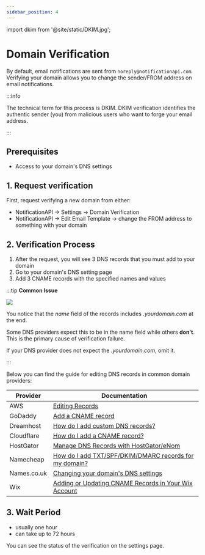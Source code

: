 ```yaml
---
sidebar_position: 4
---
```


import dkim from '@site/static/DKIM.jpg';

# Domain Verification

By default, email notifications are sent from `noreply@notificationapi.com`. Verifying your domain allows you to change the sender/FROM address on email notifications.

:::info

The technical term for this process is DKIM. DKIM verification identifies the authentic sender (you) from malicious users who want to forge your email address.

:::

## Prerequisites

- Access to your domain's DNS settings

## 1. Request verification

First, request verifying a new domain from either:

- NotificationAPI -> Settings -> Domain Verification
- NotificationAPI -> Edit Email Template -> change the FROM address to something with your domain

## 2. Verification Process

1. After the request, you will see 3 DNS records that you must add to your domain
2. Go to your domain's DNS setting page
3. Add 3 CNAME records with the specified names and values

:::tip **Common Issue**

<img src={dkim} />

You notice that the _name_ field of the records includes _.yourdomain.com_ at the end.

Some DNS providers expect this to be in the name field while others **don't**. This is the primary cause of verification failure.

If your DNS provider does not expect the _.yourdomain.com_, omit it.

:::

Below you can find the guide for editing DNS records in common domain providers:

| Provider    | Documentation                                                                                                                                                                        |
| ----------- | ------------------------------------------------------------------------------------------------------------------------------------------------------------------------------------ |
| AWS         | [Editing Records](https://docs.aws.amazon.com/Route53/latest/DeveloperGuide/resource-record-sets-editing.html)                                                                       |
| GoDaddy     | [Add a CNAME record](https://ca.godaddy.com/help/add-a-cname-record-19236)                                                                                                           |
| Dreamhost   | [How do I add custom DNS records?](https://help.dreamhost.com/hc/en-us/articles/360035516812)                                                                                        |
| Cloudflare  | [How do I add a CNAME record?](https://support.cloudflare.com/hc/en-us/articles/360019093151-How-do-I-add-a-CNAME-record-)                                                           |
| HostGator   | [Manage DNS Records with HostGator/eNom](https://www.hostgator.com/help/article/manage-dns-records-with-hostgatorenom)                                                               |
| Namecheap   | [How do I add TXT/SPF/DKIM/DMARC records for my domain? ](https://www.namecheap.com/support/knowledgebase/article.aspx/317/2237/how-do-i-add-txtspfdkimdmarc-records-for-my-domain/) |
| Names.co.uk | [Changing your domain's DNS settings](https://www.names.co.uk/support/articles/changing-your-domains-dns-settings/)                                                                  |
| Wix         | [Adding or Updating CNAME Records in Your Wix Account](https://support.wix.com/en/article/adding-or-updating-cname-records-in-your-wix-account)                                      |

## 3. Wait Period

- usually one hour
- can take up to 72 hours

You can see the status of the verification on the settings page.
